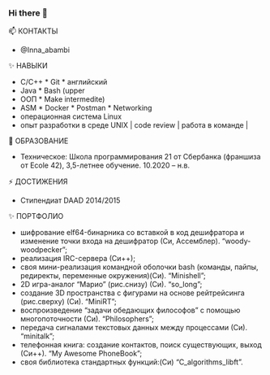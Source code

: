 ### Hi there 👋

📫 КОНТАКТЫ
* @Inna_abambi

✨ НАВЫКИ
* С/С++   * Git   * английский 
* Java    * Bash  (upper          
* OOП     * Make  intermedite)
* ASM     * Docker * Postman 
	        * Networking
* операционная система Linux
* опыт разработки в среде UNIX
| code review | работа в команде |

🌱 ОБРАЗОВАНИЕ
* Техническое: Школа программирования 21
от Сбербанка (франшиза  от Ecole 42), 3,5-летнее обучение. 10.2020 – н.в.

⚡ ДОСТИЖЕНИЯ
* Стипендиат DAAD 2014/2015

✨ ПОРТФОЛИО
* шифрование elf64-бинарника со вставкой в код дешифратора и изменение точки входа на дешифратор (Си, Ассемблер). “woody-woodpecker”;
* реализация IRC-сервера (Си++);
* своя мини-реализация командной оболочки bash (команды, пайпы, редиректы, переменные окружения)(Си). “Minishell”;
* 2D игра-аналог “Марио” (рис.снизу) (Си). “so_long”;
* создание 3D пространства с фигурами на основе рейтрейсинга (рис.сверху) (Си). “MiniRT”;
* воспроизведение “задачи обедающих философов” с помощью многопоточности (Си). “Philosophers”;
* передача сигналами текстовых данных между процессами (Си). “minitalk”;
* телефонная книга: создание контактов, поиск существующих, выход (Си++). “My Awesome PhoneBook”;
* своя библиотека стандартных функций:(Си) “C_algorithms_libft”.

<!--
**abambi-abambi/abambi-abambi** is a ✨ _special_ ✨ repository because its `README.md` (this file) appears on your GitHub profile. -->
